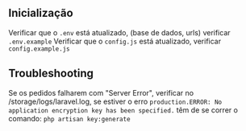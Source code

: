 ## Inicialização

Verificar que o `.env` está atualizado, (base de dados, urls) verificar `.env.example`
Verificar que o `config.js` está atualizado, verificar `config.example.js`

## Troubleshooting

Se os pedidos falharem com "Server Error", verificar no /storage/logs/laravel.log, se estiver o erro `production.ERROR: No application encryption key has been specified.` têm de se correr o comando: `php artisan key:generate`
